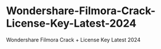 # Wondershare-Filmora-Crack-License-Key-Latest-2024
Wondershare Filmora Crack + License Key Latest 2024
